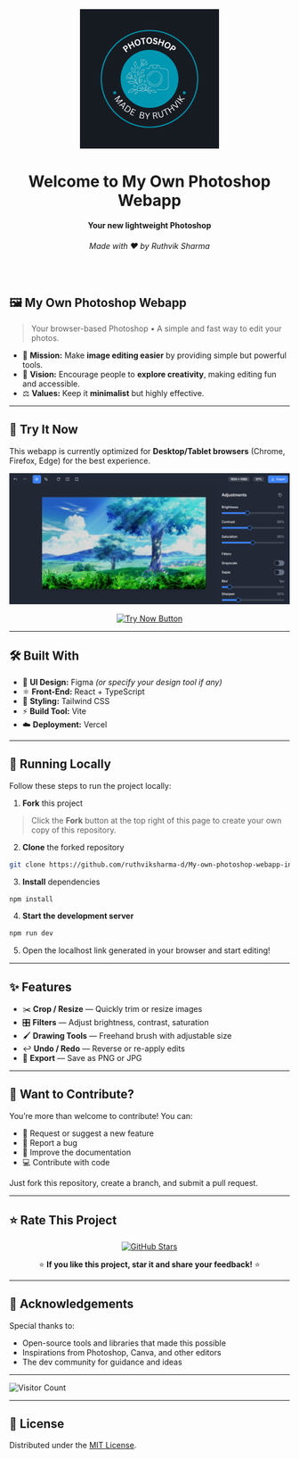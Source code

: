 <div align="center">
  <img src="logo for git.png" alt="My Own Photoshop" width="250">
  <h1>Welcome to My Own Photoshop Webapp</h1>
  <strong>Your new lightweight Photoshop</strong>
  <h6>Made with ❤️ by Ruthvik Sharma</h6>
</div>
<br>

## 🖼️ My Own Photoshop Webapp

> Your browser-based Photoshop • A simple and fast way to edit your photos.

* 🧭 **Mission:** Make **image editing easier** by providing simple but powerful tools.
* 🔭 **Vision:** Encourage people to **explore creativity**, making editing fun and accessible.
* ⚖️ **Values:** Keep it **minimalist** but highly effective.

---

## 📌 Try It Now

This webapp is currently optimized for **Desktop/Tablet browsers** (Chrome, Firefox, Edge) for the best experience.

<p align="center">
  <img src="image for git.png" alt="My Own Photoshop Webapp Preview">
<p align="center">
  <a href="https://my-own-photoshop-webapp-in-7-days.vercel.app" target="_blank">
    <img src="https://img.shields.io/badge/%20TRY%20NOW-000000?style=for-the-badge&logo=vercel&logoColor=white" alt="Try Now Button">
  </a>
</p>
</p>

---

## 🛠️ Built With

* 🎨 **UI Design:** Figma *(or specify your design tool if any)*
* ⚛️ **Front-End:** React + TypeScript
* 🌳 **Styling:** Tailwind CSS
* ⚡ **Build Tool:** Vite
* ☁️ **Deployment:** Vercel

---

## 🚀 Running Locally

Follow these steps to run the project locally:

1. **Fork** this project
>Click the **Fork** button at the top right of this page to create your own copy of this repository.

2. **Clone** the forked repository  
```bash
git clone https://github.com/ruthviksharma-d/My-own-photoshop-webapp-in-7-days
```

3. **Install** dependencies
```bash
npm install
```

4. **Start the development server**
```bash
npm run dev
```

5. Open the localhost link generated in your browser and start editing!

---

## ✨ Features

* ✂️ **Crop / Resize** — Quickly trim or resize images
* 🎛 **Filters** — Adjust brightness, contrast, saturation
* 🖌 **Drawing Tools** — Freehand brush with adjustable size
* ↩ **Undo / Redo** — Reverse or re-apply edits
* 💾 **Export** — Save as PNG or JPG

---

## 🙌 Want to Contribute?

You’re more than welcome to contribute! You can:

* 🤔 Request or suggest a new feature  
* 🐛 Report a bug  
* 📖 Improve the documentation  
* 💻 Contribute with code  

Just fork this repository, create a branch, and submit a pull request.  

---

## ⭐ Rate This Project
<p align="center">
  <a href="https://github.com/ruthviksharma-d/My-own-photoshop-webapp-in-7-days" target="_blank">
    <img alt="GitHub Stars" src="https://img.shields.io/github/stars/ruthviksharma-d/My-own-photoshop-webapp-in-7-days?style=for-the-badge&logo=github&label=Give%20a%20Star&color=yellow">
  </a>
</p>

<p align="center">
  ⭐ <strong>If you like this project, star it and share your feedback!</strong> ⭐
</p>

---

## 🎉 Acknowledgements

Special thanks to:

* Open-source tools and libraries that made this possible  
* Inspirations from Photoshop, Canva, and other editors  
* The dev community for guidance and ideas  

---

![Visitor Count](https://hits.seeyoufarm.com/api/count/incr/badge.svg?url=https://github.com/ruthviksharma-d/My-own-photoshop-webapp-in-7-days&title=Visitors)

---

## 📑 License

Distributed under the [MIT License](./LICENSE).
